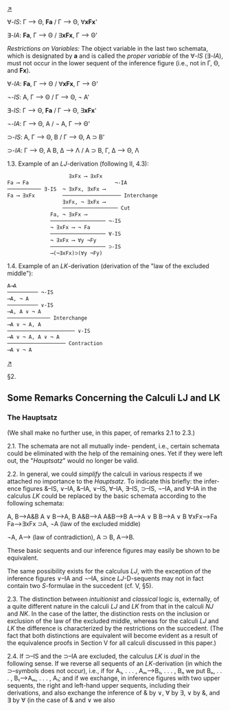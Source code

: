 <!--  <../page-segments/297-left.md> -->
[↗](../image-segments/297-left.png)


∀-*IS*: Γ ⟶ Θ, **Fa** / Γ ⟶ Θ, ∀**xFx**'

∃-*IA*: **Fa**, Γ ⟶ Θ / ∃**xFx**, Γ ⟶ Θ'

*Restrictions on Variables:* The object variable in
the last two schemata, which is designated by **a** and
is called the *proper variable* of the ∀-*IS* (∃-*IA*), must
not occur in the lower sequent of the inference
figure (i.e., not in Γ, Θ, and **Fx**).

∀-*IA*: **Fa**, Γ ⟶ Θ / ∀**xFx**, Γ ⟶ Θ'

¬-*IS*: A, Γ ⟶ Θ / Γ ⟶ Θ, ¬ A'

∃-*IS*: Γ ⟶ Θ, **Fa** / Γ ⟶ Θ, ∃**xFx**'

¬-*IA*: Γ ⟶ Θ, A / ¬ A, Γ ⟶ Θ'

⊃-*IS*: A, Γ ⟶ Θ, B / Γ ⟶ Θ, A ⊃ B'

⊃-*IA*: Γ ⟶ Θ, A    B, Δ ⟶ Λ / A ⊃ B, Γ, Δ ⟶ Θ, Λ

1.3. Example of an *LJ*-derivation (following
II, 4.3):

```txt
                    ∃xFx ⟶ ∃xFx
Fa ⟶ Fa                            ¬-IA
─────────── ∃-IS  ¬ ∃xFx, ∃xFx ⟶ 
Fa ⟶ ∃xFx         ─────────────────── Interchange
                  ∃xFx, ¬ ∃xFx ⟶
                  ────────────────── Cut
              Fa, ¬ ∃xFx ⟶
              ────────────────── ¬-IS
              ¬ ∃xFx ⟶ ¬ Fa
              ────────────────── ∀-IS
              ¬ ∃xFx ⟶ ∀y ¬Fy
              ────────────────── ⊃-IS
              ⟶(¬∃xFx)⊃(∀y ¬Fy)
```

1.4. Example of an *LK*-derivation (derivation
of the "law of the excluded middle"):

```txt
A⟶A
────────── ¬-IS
⟶A, ¬ A
────────── ∨-IS
⟶A, A ∨ ¬ A
────────────── Interchange
⟶A ∨ ¬ A, A
────────────────────── ∨-IS
⟶A ∨ ¬ A, A ∨ ¬ A
─────────────────── Contraction
⟶A ∨ ¬ A
```

<!--  <../page-segments/297-right.md> -->
[↗](../image-segments/297-right.png)


§2.

## Some Remarks Concerning the Calculi LJ and LK

### The Hauptsatz

(We shall make no further use, in this paper, of
remarks 2.1 to 2.3.)

2.1. The schemata are not all mutually inde-
pendent, i.e., certain schemata could be eliminated
with the help of the remaining ones. Yet if they
were left out, the "*Hauptsatz*" would no longer be
valid.

2.2. In general, we could *simplify* the calculi in
various respects if we attached no importance to
the *Hauptsatz*. To indicate this briefly: the infer-
ence figures &–IS, ∨–IA, &–IA, ∨–IS, ∀–IA,
∃–IS, ⊃–IS, ¬–IA, and ∀–IA in the calculus *LK*
could be replaced by the basic schemata according to
the following schemata:

A, B⟶A&B   A ∨ B⟶A, B   A&B⟶A
A&B⟶B   A⟶A ∨ B   B⟶A ∨ B   ∀xFx⟶Fa
Fa⟶∃xFx   ⊃A, ¬A   (law of the excluded
middle)

¬A, A⟶ (law of contradiction), A ⊃ B, A⟶B.

These basic sequents and our inference figures
may easily be shown to be equivalent.

The same possibility exists for the calculus *LJ*,
with the exception of the inference figures ∨–IA
and ¬–IA, since *LJ*-D-sequents may not in fact
contain two *S*-formulae in the succedent (cf. V,
§5).

2.3. The distinction between *intuitionist* and
*classical* logic is, externally, of a quite different
nature in the calculi *LJ* and *LK* from that in the
calculi *NJ* and *NK*. In the case of the latter, the
distinction rests on the inclusion or exclusion of the
law of the excluded middle, whereas for the
calculi *LJ* and *LK* the difference is characterized by
the restrictions on the succedent. (The fact that
both distinctions are equivalent will become
evident as a result of the equivalence proofs in
Section V for all calculi discussed in this paper.)

2.4. If ⊃–IS and the ⊃–IA are excluded, the
calculus *LK* is *dual* in the following sense. If we
reverse all sequents of an *LK*-derivation (in which
the ⊃–symbols does not occur), i.e., if for A₁, . . . ,
Aₘ⟶B₁, . . . , Bₙ we put Bₙ, . . . , B₁⟶Aₘ, . . . ,
A₁; and if we exchange, in inference figures with
two upper sequents, the right and left-hand upper
sequents, including their derivations, and also
exchange the inference of & by ∨, ∀ by ∃, ∨ by
&, and ∃ by ∀ (in the case of & and ∨ we also

